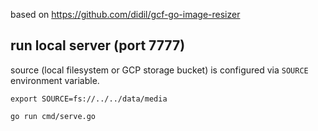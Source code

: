based on https://github.com/didil/gcf-go-image-resizer

## run local server (port 7777)

source (local filesystem or GCP storage bucket) is configured via
`SOURCE` environment variable.

```
export SOURCE=fs://../../data/media
```

```shell
go run cmd/serve.go
```